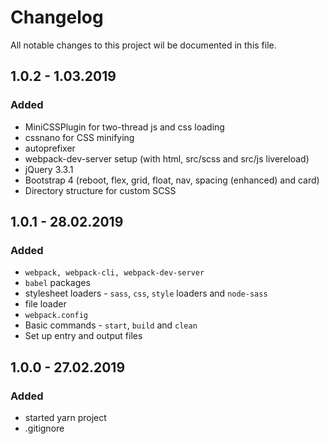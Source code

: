 # Changelog  
All notable changes to this project wil be documented in this file.  

## 1.0.2 - 1.03.2019  
### Added  
- MiniCSSPlugin for two-thread js and css loading
- cssnano for CSS minifying
- autoprefixer
- webpack-dev-server setup (with html, src/scss and src/js livereload)  
- jQuery 3.3.1
- Bootstrap 4 (reboot, flex, grid, float, nav, spacing (enhanced) and card)
- Directory structure for custom SCSS


## 1.0.1 - 28.02.2019
### Added
- `webpack, webpack-cli, webpack-dev-server`
- `babel` packages
- stylesheet loaders - `sass`, `css`, `style` loaders and `node-sass`
- file loader
- `webpack.config`
- Basic commands - `start`, `build` and `clean`
- Set up entry and output files


## 1.0.0 - 27.02.2019  
### Added  
- started yarn project
- .gitignore